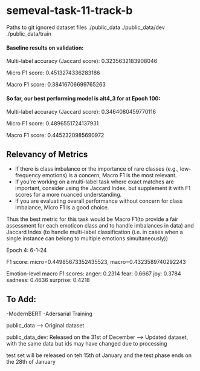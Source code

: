 # semeval-task-11-track-b

Paths to git ignored dataset files
./public_data
./public_data/dev
./public_data/train

#### Baseline results on validation:

Multi-label accuracy (Jaccard score): 0.3235632183908046

Micro F1 score: 0.4513274336283186

Macro F1 score: 0.38416706699765263

#### So far, our best performing model is alt4_3 for at Epoch 100:

Multi-label accuracy (Jaccard score): 0.3464080459770116

Micro F1 score: 0.4896551724137931

Macro F1 score: 0.4452320985690972

## Relevancy of Metrics

- If there is class imbalance or the importance of rare classes (e.g., low-frequency emotions) is a concern, Macro F1 is the most relevant.
- If you're working on a multi-label task where exact matches are important, consider using the Jaccard Index, but supplement it with F1 scores for a more nuanced understanding.
- If you are evaluating overall performance without concern for class imbalance, Micro F1 is a good choice.

Thus the best metric for this task would be Macro F1(to provide a fair assessment for each emoticon class and to handle imbalances in data) and Jaccard Index (to handle multi-label classification (i.e. in cases when a single instance can belong to multiple emotions simultaneously))

Epoch 4: 6-1-24

F1 score: micro=0.44985673352435523, macro=0.4323589740292243

Emotion-level macro F1 scores:
anger: 0.2314
fear: 0.6667
joy: 0.3784
sadness: 0.4636
surprise: 0.4218

## To Add:
-ModernBERT
-Adersarial Training 

public_data
--> Original dataset

public_data_dev: Released on the 31st of December
--> Updated dataset, with the same data but ids may have changed due to processing

test set will be released on teh 15th of January and the test phase ends on the 28th of January 